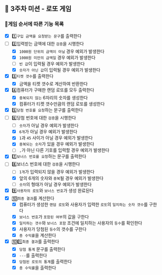 ## 🎰 3주차 미션 - 로또 게임

### 🎫게임 순서에 따른 기능 목록

- [x] 1️⃣`구입 금액을 요청받는 문구`를 출력한다
- [ ] 2️⃣입력받는 금액에 대한 `검증`을 시행한다
    - [x] `1000원 단위의 금액이 아닐` 경우 예외가 발생한다
    - [x] `1000원 미만의 금액일` 경우 예외가 발생한다
    - [ ] `빈 값`이 입력될 경우 예외가 발생한다
    - [x] `숫자가 아닌 값`이 입력될 경우 예외가 발생한다
- [x] 3️⃣`티켓 갯수`를 출력한다
    - [x] 금액을 티켓 갯수로 계산하여 반환한다
- [x] 4️⃣컴퓨터가 구매한 랜덤 로또를 모두 출력한다
    - [x] `중복되지 않는` 6자리의 숫자를 생성한다
    - [x] 컴퓨터가 티켓 갯수만큼의 랜덤 로또를 생성한다
- [x] 5️⃣`당첨 번호를 요청`하는 문구를 출력한다
- [ ] 6️⃣당첨 번호에 대한 `검증`을 시행한다
    - [ ] `숫자`가 아닐 경우 예외가 발생한다
    - [x] `6개`가 아닐 경우 예외가 발생한다
    - [x] `1`과 `45` 사이가 아닐 경우 예외가 발생한다
    - [x] `중복되는 숫자`가 있을 경우 예외가 발생한다
    - [ ] `,`가 아닌 다른 기호를 입력할 경우 예외가 발생한다
- [x] 7️⃣`보너스 번호를 요청`하는 문구를 출력한다
- [ ] 8️⃣보너스 번호에 대한 `검증`을 시행한다
    - [ ] `1개`가 입력되지 않을 경우 예외가 발생한다
    - [x] 앞의 6개의 숫자와 `중복`될 경우 예외가 발생한다
    - [ ] `숫자`의 형태가 아닐 경우 예외가 발생한다
- [x] 9️⃣`사용자의 로또`와 `보너스 번호`가 생성 완료된다
- [x] 🔟`최종 결과`를 계산한다
    - [x] 컴퓨터가 생성한 `랜덤 로또`와 사용자가 입력한 `로또`의 `일치하는 숫자 갯수`를 구한다
    - [x] `보너스 번호`가 `포함된 여부`의 값을 구한다
    - [x] `일치하는 갯수`와 `보너스 포함` 조건에 일치하는 사용자의 `등수`를 확인한다
    - [x] 사용자가 당첨된 `등수`의 갯수를 구한다
    - [x] `총 수익률`을 계산한다
- [x] 🔟1️⃣`최종 결과`를 출력한다
    - [x] `당첨 통계` 문구를 출력한다
    - [x] `---`를 출력한다
    - [x] `당첨된 로또의 통계`를 출력한다
    - [x] `총 수익률`을 출력한다
